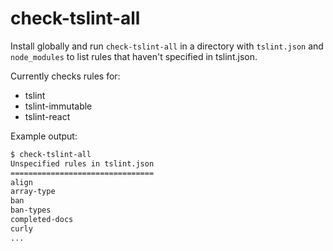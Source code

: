 # check-tslint-all

Install globally and run `check-tslint-all` in a directory with `tslint.json` and `node_modules` to
list rules that haven't specified in tslint.json.

Currently checks rules for:

* tslint
* tslint-immutable
* tslint-react

Example output:

```sh
$ check-tslint-all
Unspecified rules in tslint.json
================================
align
array-type
ban
ban-types
completed-docs
curly
...
```
